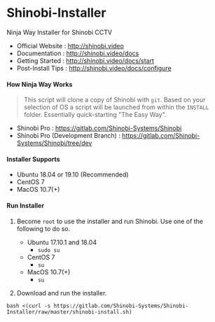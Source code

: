 # Shinobi-Installer
Ninja Way Installer for Shinobi CCTV

- Official Website : http://shinobi.video
- Documentation : http://shinobi.video/docs
- Getting Started : http://shinobi.video/docs/start
- Post-Install Tips : http://shinobi.video/docs/configure

#### How Ninja Way Works

> This script will clone a copy of Shinobi with `git`. Based on your selection of OS a script will be launched from within the `INSTALL` folder. Essentially quick-starting "The Easy Way".

- Shinobi Pro : https://gitlab.com/Shinobi-Systems/Shinobi
- Shinobi Pro (Development Branch) : https://gitlab.com/Shinobi-Systems/Shinobi/tree/dev

#### Installer Supports

- Ubuntu 18.04 or 19.10 (Recommended)
- CentOS 7
- MacOS 10.7(+)

#### Run Installer

1. Become `root` to use the installer and run Shinobi. Use one of the following to do so.

    - Ubuntu 17.10.1 and 18.04
        - `sudo su`
    - CentOS 7
        - `su`
    - MacOS 10.7(+)
        - `su`
2. Download and run the installer.

```
bash <(curl -s https://gitlab.com/Shinobi-Systems/Shinobi-Installer/raw/master/shinobi-install.sh)
```
